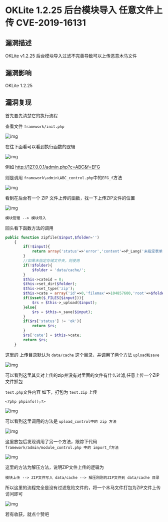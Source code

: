 # OKLite 1.2.25 后台模块导入 任意文件上传 CVE-2019-16131

## 漏洞描述

OKLite v1.2.25 后台模块导入过滤不完善导致可以上传恶意木马文件

## 漏洞影响

<a-checkbox checked>OKLite 1.2.25</a-checkbox></br>

## 漏洞复现

首先要先清楚它的执行流程

查看文件 `framework/init.php`

![img](/assets/PeiQi-Wiki/img/oklite-1.png)



在往下面看可以看到执行函数的逻辑



![img](/assets/PeiQi-Wiki/img/oklite-2.png)



例如 http://127.0.0.1/admin.php?c=ABC&f=EFG



则是调用  `framework\admin\ABC_control.php`中的`EFG_f`方法



![img](/assets/PeiQi-Wiki/img/oklite-3.png)



看到在后台有一个 ZIP 文件上传的函数，找一下上传ZIP文件的位置



![img](/assets/PeiQi-Wiki/img/oklite-4.png)



`模块管理 --> 模块导入`



回头看下函数方法的调用



```php
public function zipfile($input,$folder='')
	{
		if(!$input){
			return array('status'=>'error','content'=>P_Lang('未指定表单名称'));
		}
		//如果未指定存储文件夹，则使用
		if(!$folder){
			$folder = 'data/cache/';
		}
		$this->cateid = 0;
		$this->set_dir($folder);
		$this->set_type('zip');
		$this->cate = array('id'=>0,'filemax'=>104857600,'root'=>$folder,'folder'=>'/','filetypes'=>'zip');
		if(isset($_FILES[$input])){
			$rs = $this->_upload($input);
		}else{
			$rs = $this->_save($input);
		}
		if($rs['status'] != 'ok'){
			return $rs;
		}
		$rs['cate'] = $this->cate;
		return $rs;
	}
```



这里的 上传目录默认为 `data/cache` 这个目录，并调用了两个方法 `upload和save`


![img](/assets/PeiQi-Wiki/img/oklite-5.png)



可以看到这里其实对上传的zip并没有对里面的文件有什么过滤,任意上传一个ZIP文件抓包



`test.php`文件内容 如下，打包为 `test.zip` 上传



```plain
<?php phpinfo();?>
```



![img](/assets/PeiQi-Wiki/img/oklite-6.png)



可以看到这里调用的方法是 `upload_control中的 zip 方法`



![img](/assets/PeiQi-Wiki/img/oklite-7.png)



这里放包后发现调用了另一个方法，跟踪下代码 `framework/admin/module_control.php 中的 import_f方法`



![img](/assets/PeiQi-Wiki/img/oklite-8.png)



这里的方法为解压方法，说明ZIP文件上传的逻辑为



`模块上传 --> ZIP文件写入 data/cache --> 解压刚刚的ZIP文件到 data/cache 目录`



所以这里的流程完全是没有过滤危险文件的，将一个木马文件打包为ZIP文件上传访问即可



![img](/assets/PeiQi-Wiki/img/oklite-9.png)



若有收获，就点个赞吧